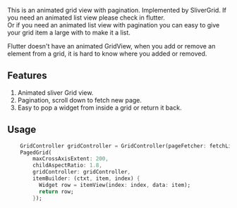 <!-- 
This README describes the package. If you publish this package to pub.dev,
this README's contents appear on the landing page for your package.

For information about how to write a good package README, see the guide for
[writing package pages](https://dart.dev/guides/libraries/writing-package-pages). 

For general information about developing packages, see the Dart guide for
[creating packages](https://dart.dev/guides/libraries/create-library-packages)
and the Flutter guide for
[developing packages and plugins](https://flutter.dev/developing-packages). 
-->

This is an animated grid view with pagination.  Implemented by SliverGrid.
If you need an animated list view please check in flutter.  
Or if you need an animated list view with pagination you can easy to give your grid item a large with to make it a list.

Flutter doesn't have an animated GridView, when you add or remove an element from a grid,
it is hard to know where you added or removed.

## Features

1. Animated sliver Grid view.
2. Pagination, scroll down to fetch new page.
3. Easy to pop a widget from inside a grid or return it back.

## Usage



```dart
    GridController gridController = GridController(pageFetcher: fetchList);
    PagedGrid(
        maxCrossAxisExtent: 200,
        childAspectRatio: 1.8,
        gridController: gridController,
        itemBuilder: (ctxt, item, index) {
          Widget row = itemView(index: index, data: item);
          return row;
        });
```


